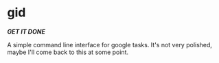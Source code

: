 # gid
***GET IT DONE***

A simple command line interface for google tasks. It's not very polished, maybe I'll come back to this at some point.